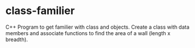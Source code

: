 # class-familier
C++ Program to get familier with class and objects. Create a class with data members and associate functions to find the area of a wall (length x breadth). 
